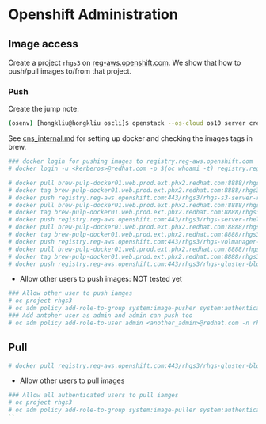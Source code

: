 # Openshift Administration

## Image access
Create a project `rhgs3` on [reg-aws.openshift.com](https://console.reg-aws.openshift.com/console/).
We show that how to push/pull images to/from that project.

### Push

Create the jump note:

```sh
(osenv) [hongkliu@hongkliu oscli]$ openstack --os-cloud os10 server create --availability-zone nova --image rhel-atomic-cloud-7.3.4-8 --flavor m1.medium --network openshift-qe-jenkins --security-group default --key-name libra --min 1 --max 1 qe-hongkliu-test-0309-jp
```

See [cns_internal.md](../storage/cns_internal.md) for setting up docker and checking the images tags in brew.

```sh
### docker login for pushing images to registry.reg-aws.openshift.com
# docker login -u <kerberos>@redhat.com -p $(oc whoami -t) registry.reg-aws.openshift.com:443
```

```sh
# docker pull brew-pulp-docker01.web.prod.ext.phx2.redhat.com:8888/rhgs3/rhgs-s3-server-rhel7:3.3.1-4
# docker tag brew-pulp-docker01.web.prod.ext.phx2.redhat.com:8888/rhgs3/rhgs-s3-server-rhel7:3.3.1-4 registry.reg-aws.openshift.com:443/rhgs3/rhgs-s3-server-rhel7:3.3.1-4
# docker push registry.reg-aws.openshift.com:443/rhgs3/rhgs-s3-server-rhel7:3.3.1-4
# docker pull brew-pulp-docker01.web.prod.ext.phx2.redhat.com:8888/rhgs3/rhgs-server-rhel7:3.3.1-7
# docker tag brew-pulp-docker01.web.prod.ext.phx2.redhat.com:8888/rhgs3/rhgs-server-rhel7:3.3.1-7 registry.reg-aws.openshift.com:443/rhgs3/rhgs-server-rhel7:3.3.1-7
# docker push registry.reg-aws.openshift.com:443/rhgs3/rhgs-server-rhel7:3.3.1-7
# docker pull brew-pulp-docker01.web.prod.ext.phx2.redhat.com:8888/rhgs3/rhgs-volmanager-rhel7:3.3.1-4
# docker tag brew-pulp-docker01.web.prod.ext.phx2.redhat.com:8888/rhgs3/rhgs-volmanager-rhel7:3.3.1-4 registry.reg-aws.openshift.com:443/rhgs3/rhgs-volmanager-rhel7:3.3.1-4
# docker push registry.reg-aws.openshift.com:443/rhgs3/rhgs-volmanager-rhel7:3.3.1-4
# docker pull brew-pulp-docker01.web.prod.ext.phx2.redhat.com:8888/rhgs3/rhgs-gluster-block-prov-rhel7:3.3.1-3
# docker tag brew-pulp-docker01.web.prod.ext.phx2.redhat.com:8888/rhgs3/rhgs-gluster-block-prov-rhel7:3.3.1-3 registry.reg-aws.openshift.com:443/rhgs3/rhgs-gluster-block-prov-rhel7:3.3.1-3
# docker push registry.reg-aws.openshift.com:443/rhgs3/rhgs-gluster-block-prov-rhel7:3.3.1-3

```

* Allow other users to push images: NOT tested yet

```sh
### Allow other user to push iamges
# oc project rhgs3
# oc adm policy add-role-to-group system:image-pusher system:authenticated
### Add antoher user as admin and admin can push too
# oc adm policy add-role-to-user admin <another_admin>@redhat.com -n rhgs3
```

## Pull

```sh
# docker pull registry.reg-aws.openshift.com:443/rhgs3/rhgs-gluster-block-prov-rhel7:3.3.1-3
```

* Allow other users to pull images

```sh
### Allow all authenticated users to pull iamges
# oc project rhgs3
# oc adm policy add-role-to-group system:image-puller system:authenticated
``
